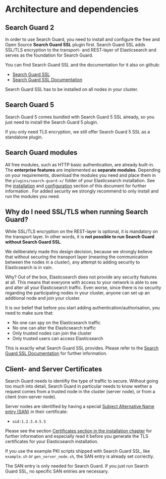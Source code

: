 <!---
Copryight 2016 floragunn GmbH
-->

# Architecture and dependencies

## Search Guard 2

In order to use Search Guard, you need to install and configure the free and Open Source **Search Guard SSL** plugin first. Search Guard SSL adds SSL/TLS encryption to the transport- and REST-layer of Elasticsearch and serves as the foundation for Search Guard.

You can find Search Guard SSL and the documentation for it also on github:

* [Search Guard SSL](https://github.com/floragunncom/search-guard-ssl)
* [Search Guard SSL Documentation](https://github.com/floragunncom/search-guard-ssl-docs)

Search Guard SSL has to be installed on all nodes in your cluster.

## Search Guard 5

Search Guard 5 comes bundled with Search Guard 5 SSL already, so you just need to install the Search Guard 5 plugin.

If you only need TLS encryption, we still offer Search Guard 5 SSL as a standalone plugin.

## Search Guard modules

All free modules, such as HTTP basic authentication, are already built-in. The **enterprise features** are implemented as **separate modules**. Depending on your requirements, download the modules you need and place them in the `plugins/search-guard-x/` folder of your Elasticsearch installation. See the [installation](installation.md) and [configuration](condifuration.md) section of this document for further information . For added security we strongly recommend to only install and run the modules you need.

## Why do I need SSL/TLS when running Search Guard?

While SSL/TLS encryption on the REST-layer is optional, it is mandatory on the transport layer. In other words, it is **not possible to run Search Guard without Search Guard SSL**.

We deliberately made this design decision, because we strongly believe that without securing the transport layer (meaning the communication between the nodes in a cluster), any attempt to adding security to Elasticsearch is in vain.

Why? Out of the box, Elasticsearch does not provide any security features at all. This means that everyone with access to your network is able to see and alter all your Elasticsearch traffic. Even worse, since there is no security regarding the participating nodes in your cluster, anyone can set up an additional node and join your cluster.

It is our belief that before you start adding authentication/authorisation, you need to make sure that:

* No one can spy on the Elasticsearch traffic
* No one can alter the Elasticsearch traffic
* Only trusted nodes can join the cluster
* Only trusted users can access Elasticsearch
 
This is exactly what Search Guard SSL provides. Please refer to the [Search Guard SSL Documentation](https://github.com/floragunncom/search-guard-ssl-docs) for further information. 

## Client- and Server Certificates

Search Guard needs to identifiy the type of traffic to secure. Without going too much into detail, Search Guard in particular needs to know wether a request comes from a trusted node in the cluster (server node), or from a client (non-server node). 

Server nodes are identified by having a special [Subject Alternative Name entry (SAN)](https://github.com/floragunncom/search-guard-ssl/blob/master/example-pki-scripts/gen_node_cert.sh) in their certificate:

* ``oid:1.2.3.4.5.5``

Please see the section [Certificates section in the installation chapter](installation.md) for further information and especially read it before you generate the TLS certificates for your Elasticsearch installation. 

If you use the example PKI scripts shipped with Search Guard SSL, like `example.sh` or `gen_server_node.sh`, the SAN entry is already set correctly.

The SAN entry is only needed for Search Guard. If you just run Search Guard SSL, no specific SAN entries are necessary.
